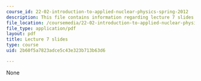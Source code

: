 ```yaml
---
course_id: 22-02-introduction-to-applied-nuclear-physics-spring-2012
description: This file contains information regarding lecture 7 slides
file_location: /coursemedia/22-02-introduction-to-applied-nuclear-physics-spring-2012/2b60f5a7823adce5c43e323b713b63d6_MIT22_02S12_lec07.pdf
file_type: application/pdf
layout: pdf
title: Lecture 7 slides
type: course
uid: 2b60f5a7823adce5c43e323b713b63d6

---
```

None